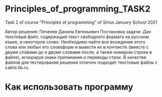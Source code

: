 # Principles_of_programming_TASK2
Task 2 of course "Principles of programming" of Sirius January School 2021

Автор решения: Печенев Данила Евгеньевич
Постановка задачи: Дан текстовый файл, содержащий текст свободного формата на русском языке, и некоторое слово. Необходимо найти все вхождения этого слова или любых его словоформ и вывести их в контексте (вместе с двумя словами до и двумя словами после, а также номером строки в файле), игнорируя знаки препинания и переводы строк. 
В качестве файлов для тестирования решения отлично подходят текстовые файлы с сайта lib.ru.
# Как использовать программу

